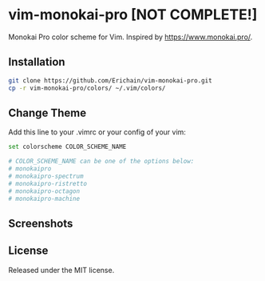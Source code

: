 # vim-monokai-pro [NOT COMPLETE!]
Monokai Pro color scheme for Vim. Inspired by https://www.monokai.pro/.

## Installation

``` bash
git clone https://github.com/Erichain/vim-monokai-pro.git
cp -r vim-monokai-pro/colors/ ~/.vim/colors/
```

## Change Theme
Add this line to your .vimrc or your config of your vim:

``` bash
set colorscheme COLOR_SCHEME_NAME

# COLOR_SCHEME_NAME can be one of the options below:
# monokaipro
# monokaipro-spectrum
# monokaipro-ristretto
# monokaipro-octagon
# monokaipro-machine
```

## Screenshots

## License
Released under the MIT license.
